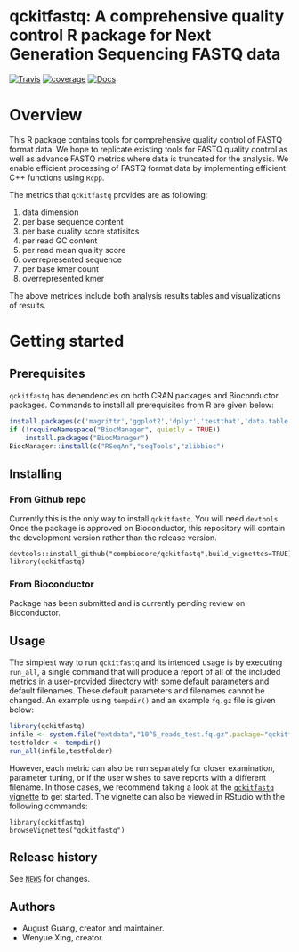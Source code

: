 # qckitfastq: A comprehensive quality control R package for Next Generation Sequencing FASTQ data

[![Travis](https://img.shields.io/travis/compbiocore/qckitfastq.svg?style=flat-square)](https://travis-ci.org/compbiocore/qckitfastq) [![coverage](https://img.shields.io/codecov/c/github/compbiocore/qckitfastq.svg?style=flat-square)](https://codecov.io/gh/compbiocore/qckitfastq) [![Docs](https://img.shields.io/badge/docs-stable-steelblue.svg?style=flat-square)](https://compbiocore.github.io/qckitfastq)

# Overview

This R package contains tools for comprehensive quality control of FASTQ format data. We hope to replicate existing tools for FASTQ quality control as well as advance FASTQ metrics where data is truncated for the analysis. We enable efficient processing of FASTQ format data by implementing efficient C++ functions using `Rcpp`. 

The metrics that `qckitfastq` provides are as following:
1. data dimension
2. per base sequence content
3. per base quality score statisitcs
4. per read GC content
5. per read mean quality score
6. overrepresented sequence
7. per base kmer count
8. overrepresented kmer

The above metrices include both analysis results tables and visualizations of results.

# Getting started

## Prerequisites

`qckitfastq` has dependencies on both CRAN packages and Bioconductor packages. Commands to install all prerequisites from R are given below:
```r
install.packages(c('magrittr','ggplot2','dplyr','testthat','data.table','reshape2','grDevices','graphics','stats','utils','Rcpp','kableExtra','rlang','knitr','rmarkdown'))
if (!requireNamespace("BiocManager", quietly = TRUE))
    install.packages("BiocManager")
BiocManager::install(c("RSeqAn","seqTools","zlibbioc")
```

## Installing

### From Github repo

Currently this is the only way to install `qckitfastq`. You will need `devtools`. Once the package is approved on Bioconductor, this repository will contain the development version rather than the release version.
```{r}
devtools::install_github("compbiocore/qckitfastq",build_vignettes=TRUE)
library(qckitfastq)
```

### From Bioconductor

Package has been submitted and is currently pending review on Bioconductor.

## Usage

The simplest way to run `qckitfastq` and its intended usage is by executing `run_all`, a single command that will produce a report of all of the included metrics in a user-provided directory with some default parameters and default filenames. These default parameters and filenames cannot be changed. An example using `tempdir()` and an example `fq.gz` file is given below:
```r
library(qckitfastq)
infile <- system.file("extdata","10^5_reads_test.fq.gz",package="qckitfastq")
testfolder <- tempdir()
run_all(infile,testfolder)
```

However, each metric can also be run separately for closer examination, parameter tuning, or if the user wishes to save reports with a different filename. In those cases, we recommend taking a look at the [`qckitfastq` vignette](https://compbiocore.github.io/qckitfastq/vignette-qckitfastq/) to get started. The vignette can also be viewed in RStudio with the following commands:
```{r}
library(qckitfastq)
browseVignettes("qckitfastq")
```

## Release history

See [`NEWS`](/inst/NEWS) for changes.

## Authors

 * August Guang, creator and maintainer.
 * Wenyue Xing, creator.


